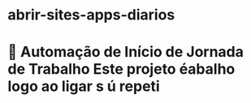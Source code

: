 # abrir-sites-apps-diarios
# 🚀 Automação de Início de Jornada de Trabalho  Este projeto éabalho logo ao ligar s ú repeti
